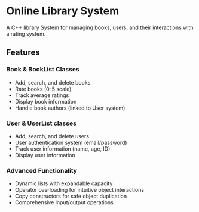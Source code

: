 # Online Library System

A C++ library System for managing books, users, and their interactions with a rating system.

## Features

### Book & BookList Classes
- Add, search, and delete books
- Rate books (0-5 scale)
- Track average ratings
- Display book information
- Handle book authors (linked to User system)

### User & UserList  classes
- Add, search, and delete users
- User authentication system (email/password)
- Track user information (name, age, ID)
- Display user information


### Advanced Functionality
- Dynamic lists with expandable capacity
- Operator overloading for intuitive object interactions
- Copy constructors for safe object duplication
- Comprehensive input/output operations

 
 
